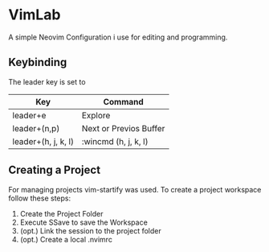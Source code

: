 # VimLab
A simple Neovim Configuration i use for editing and programming.

## Keybinding

The leader key is set to <space>

|Key|Command|
|---|---|
|leader+e|Explore|
|leader+(n,p)|Next or Previos Buffer|
|leader+(h, j, k, l)|:wincmd (h, j, k, l)

## Creating a Project
For managing projects vim-startify was used. To create a project workspace follow these steps:
1. Create the Project Folder 
2. Execute SSave to save the Workspace
3. (opt.) Link the session to the project folder
4. (opt.) Create a local .nvimrc
